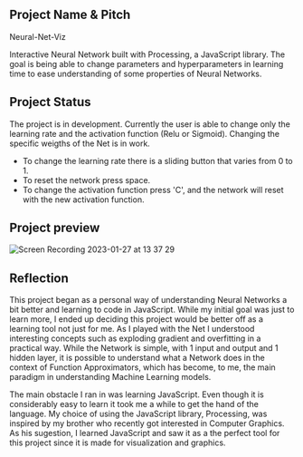 ## Project Name & Pitch

Neural-Net-Viz

Interactive Neural Network built with Processing, a JavaScript library. The goal is being able to change parameters and hyperparameters in learning time to ease understanding of some properties of Neural Networks.

## Project Status

The project is in development. Currently the user is able to change only the learning rate and the activation function (Relu or Sigmoid). Changing the specific weigths of the Net is in work.

- To change the learning rate there is a sliding button that varies from 0 to 1.
- To reset the network press space.
- To change the activation function press 'C', and the network will reset with the new activation function.

## Project preview 

![Screen Recording 2023-01-27 at 13 37 29](https://user-images.githubusercontent.com/91396656/215146453-f242fc45-9b1c-4b82-afc8-5a2966496685.gif)

## Reflection

This project began as a personal way of understanding Neural Networks a bit better and learning to code in JavaScript.
While my initial goal was just to learn more, I ended up deciding this project would be better off as a learning tool not just for me. As I played with the Net I understood interesting concepts such as exploding gradient and overfitting in a practical way. While the Network is simple, with 1 input and output and 1 hidden layer, it is possible to understand what a Network does in the context of Function Approximators, which has become, to me, the main paradigm in understanding Machine Learning models.

The main obstacle I ran in was learning JavaScript. Even though it is considerably easy to learn it took me a while to get the hand of the language. My choice of using the JavaScript library, Processing, was inspired by my brother who recently got interested in Computer Graphics. As his sugestion, I learned JavaScript and saw it as a the perfect tool for this project since it is made for visualization and graphics.


